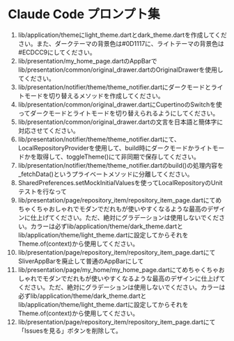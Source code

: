 # Claude Code プロンプト集
1. lib/application/themeにlight_theme.dartとdark_theme.dartを作成してください。また、ダークテーマの背景色は#0D1117に、ライトテーマの背景色は#ECDCC9にしてください。
2. lib/presentation/my_home_page.dartのAppBarでlib/presentation/common/original_drawer.dartのOriginalDrawerを使用してください。
3. lib/presentation/notifier/theme/theme_notifier.dartにダークモードとライトモードを切り替えるメソッドを作成してください。
4. lib/presentation/common/original_drawer.dartにCupertinoのSwitchを使ってダークモードとライトモードを切り替えられるようにしてください。
5. lib/presentation/common/original_drawer.dartの文言を日本語と簡体字に対応させてください。
6. lib/presentation/notifier/theme/theme_notifier.dartにて、LocalRepositoryProviderを使用して、build時にダークモードかライトモードかを取得して、toggleTheme()にて非同期で保存してください。
7. lib/presentation/notifier/theme/theme_notifier.dartのbuild()の処理内容を_fetchData()というプライベートメソッドに分離してください。
8. SharedPreferences.setMockInitialValuesを使ってLocalRepositoryのUnitテストを行なって
9. lib/presentation/page/repository_item/repository_item_page.dartにてめちゃくちゃおしゃれでモダンでだれもが使いやすくなるような最高のデザインに仕上げてください。ただ、絶対にグラデーションは使用しないでください。カラーは必ずlib/application/theme/dark_theme.dartとlib/application/theme/light_theme.dartに設定してからそれをTheme.of(context)から使用してください。
10. lib/presentation/page/repository_item/repository_item_page.dartにてSliverAppBarを廃止して普通のAppBarにして
11. lib/presentation/page/my_home/my_home_page.dartにてめちゃくちゃおしゃれでモダンでだれもが使いやすくなるような最高のデザインに仕上げてください。ただ、絶対にグラデーションは使用しないでください。カラーは必ずlib/application/theme/dark_theme.dartとlib/application/theme/light_theme.dartに設定してからそれをTheme.of(context)から使用してください。
12. lib/presentation/page/repository_item/repository_item_page.dartにて「Issuesを見る」ボタンを削除して。